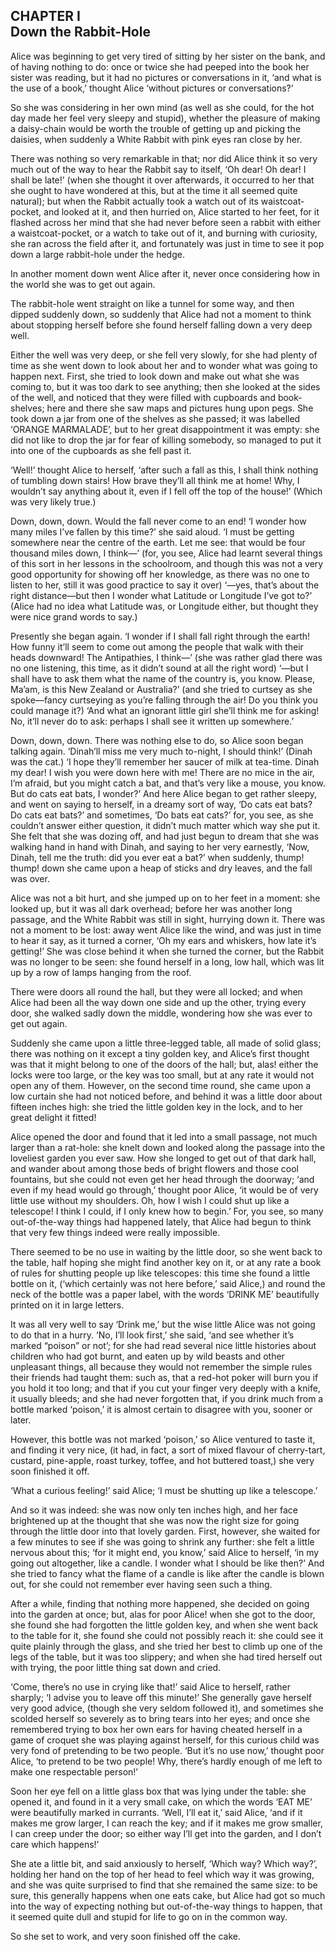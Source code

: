 ## CHAPTER I <br /> Down the Rabbit-Hole

Alice was beginning to get very tired of sitting by her sister on the bank, and
of having nothing to do: once or twice she had peeped into the book her sister
was reading, but it had no pictures or conversations in it, ‘and what is the use
of a book,’ thought Alice ‘without pictures or conversations?’

So she was considering in her own mind (as well as she could, for the hot day
made her feel very sleepy and stupid), whether the pleasure of making a
daisy-chain would be worth the trouble of getting up and picking the daisies,
when suddenly a White Rabbit with pink eyes ran close by her.

There was nothing so very remarkable in that; nor did Alice think it so very
much out of the way to hear the Rabbit say to itself, ‘Oh dear! Oh dear! I shall
be late!’ (when she thought it over afterwards, it occurred to her that she
ought to have wondered at this, but at the time it all seemed quite natural);
but when the Rabbit actually took a watch out of its waistcoat-pocket, and
looked at it, and then hurried on, Alice started to her feet, for it flashed
across her mind that she had never before seen a rabbit with either a
waistcoat-pocket, or a watch to take out of it, and burning with curiosity, she
ran across the field after it, and fortunately was just in time to see it pop
down a large rabbit-hole under the hedge.

In another moment down went Alice after it, never once considering how in the
world she was to get out again.

The rabbit-hole went straight on like a tunnel for some way, and then dipped
suddenly down, so suddenly that Alice had not a moment to think about stopping
herself before she found herself falling down a very deep well.

Either the well was very deep, or she fell very slowly, for she had plenty of
time as she went down to look about her and to wonder what was going to happen
next. First, she tried to look down and make out what she was coming to, but it
was too dark to see anything; then she looked at the sides of the well, and
noticed that they were filled with cupboards and book-shelves; here and there
she saw maps and pictures hung upon pegs. She took down a jar from one of the
shelves as she passed; it was labelled ‘ORANGE MARMALADE’, but to her great
disappointment it was empty: she did not like to drop the jar for fear of
killing somebody, so managed to put it into one of the cupboards as she fell
past it.

‘Well!’ thought Alice to herself, ‘after such a fall as this, I shall think
nothing of tumbling down stairs! How brave they’ll all think me at home! Why, I
wouldn’t say anything about it, even if I fell off the top of the house!’ (Which
was very likely true.)

Down, down, down. Would the fall never come to an end! ‘I wonder how many miles
I’ve fallen by this time?’ she said aloud. ‘I must be getting somewhere near the
centre of the earth. Let me see: that would be four thousand miles down, I
think—’ (for, you see, Alice had learnt several things of this sort in her
lessons in the schoolroom, and though this was not a very good opportunity for
showing off her knowledge, as there was no one to listen to her, still it was
good practice to say it over) ‘—yes, that’s about the right distance—but then I
wonder what Latitude or Longitude I’ve got to?’ (Alice had no idea what Latitude
was, or Longitude either, but thought they were nice grand words to say.)

Presently she began again. ‘I wonder if I shall fall right through the earth!
How funny it’ll seem to come out among the people that walk with their heads
downward! The Antipathies, I think—’ (she was rather glad there was no one
listening, this time, as it didn’t sound at all the right word) ‘—but I shall
have to ask them what the name of the country is, you know. Please, Ma’am, is
this New Zealand or Australia?’ (and she tried to curtsey as she spoke—fancy
curtseying as you’re falling through the air! Do you think you could manage it?)
‘And what an ignorant little girl she’ll think me for asking! No, it’ll never do
to ask: perhaps I shall see it written up somewhere.’

Down, down, down. There was nothing else to do, so Alice soon began talking
again. ‘Dinah’ll miss me very much to-night, I should think!’ (Dinah was the
cat.) ‘I hope they’ll remember her saucer of milk at tea-time. Dinah my dear! I
wish you were down here with me! There are no mice in the air, I’m afraid, but
you might catch a bat, and that’s very like a mouse, you know. But do cats eat
bats, I wonder?’ And here Alice began to get rather sleepy, and went on saying
to herself, in a dreamy sort of way, ‘Do cats eat bats? Do cats eat bats?’ and
sometimes, ‘Do bats eat cats?’ for, you see, as she couldn’t answer either
question, it didn’t much matter which way she put it. She felt that she was
dozing off, and had just begun to dream that she was walking hand in hand with
Dinah, and saying to her very earnestly, ‘Now, Dinah, tell me the truth: did you
ever eat a bat?’ when suddenly, thump! thump! down she came upon a heap of
sticks and dry leaves, and the fall was over.

Alice was not a bit hurt, and she jumped up on to her feet in a moment: she
looked up, but it was all dark overhead; before her was another long passage,
and the White Rabbit was still in sight, hurrying down it. There was not a
moment to be lost: away went Alice like the wind, and was just in time to hear
it say, as it turned a corner, ‘Oh my ears and whiskers, how late it’s getting!’
She was close behind it when she turned the corner, but the Rabbit was no longer
to be seen: she found herself in a long, low hall, which was lit up by a row of
lamps hanging from the roof.

There were doors all round the hall, but they were all locked; and when Alice
had been all the way down one side and up the other, trying every door, she
walked sadly down the middle, wondering how she was ever to get out again.

Suddenly she came upon a little three-legged table, all made of solid glass;
there was nothing on it except a tiny golden key, and Alice’s first thought was
that it might belong to one of the doors of the hall; but, alas! either the
locks were too large, or the key was too small, but at any rate it would not
open any of them. However, on the second time round, she came upon a low curtain
she had not noticed before, and behind it was a little door about fifteen inches
high: she tried the little golden key in the lock, and to her great delight it
fitted!

Alice opened the door and found that it led into a small passage, not much
larger than a rat-hole: she knelt down and looked along the passage into the
loveliest garden you ever saw. How she longed to get out of that dark hall, and
wander about among those beds of bright flowers and those cool fountains, but
she could not even get her head through the doorway; ‘and even if my head would
go through,’ thought poor Alice, ‘it would be of very little use without my
shoulders. Oh, how I wish I could shut up like a telescope! I think I could, if
I only knew how to begin.’ For, you see, so many out-of-the-way things had
happened lately, that Alice had begun to think that very few things indeed were
really impossible.

There seemed to be no use in waiting by the little door, so she went back to the
table, half hoping she might find another key on it, or at any rate a book of
rules for shutting people up like telescopes: this time she found a little
bottle on it, (‘which certainly was not here before,’ said Alice,) and round the
neck of the bottle was a paper label, with the words ‘DRINK ME’ beautifully
printed on it in large letters.

It was all very well to say ‘Drink me,’ but the wise little Alice was not going
to do that in a hurry. ‘No, I’ll look first,’ she said, ‘and see whether it’s
marked “poison” or not’; for she had read several nice little histories about
children who had got burnt, and eaten up by wild beasts and other unpleasant
things, all because they would not remember the simple rules their friends had
taught them: such as, that a red-hot poker will burn you if you hold it too
long; and that if you cut your finger very deeply with a knife, it usually
bleeds; and she had never forgotten that, if you drink much from a bottle marked
‘poison,’ it is almost certain to disagree with you, sooner or later.

However, this bottle was not marked ‘poison,’ so Alice ventured to taste it, and
finding it very nice, (it had, in fact, a sort of mixed flavour of cherry-tart,
custard, pine-apple, roast turkey, toffee, and hot buttered toast,) she very
soon finished it off.

<div class='stars'></div>

‘What a curious feeling!’ said Alice; ‘I must be shutting up like a telescope.’

And so it was indeed: she was now only ten inches high, and her face brightened
up at the thought that she was now the right size for going through the little
door into that lovely garden. First, however, she waited for a few minutes to
see if she was going to shrink any further: she felt a little nervous about
this; ‘for it might end, you know,’ said Alice to herself, ‘in my going out
altogether, like a candle. I wonder what I should be like then?’ And she tried
to fancy what the flame of a candle is like after the candle is blown out, for
she could not remember ever having seen such a thing.

After a while, finding that nothing more happened, she decided on going into the
garden at once; but, alas for poor Alice! when she got to the door, she found
she had forgotten the little golden key, and when she went back to the table for
it, she found she could not possibly reach it: she could see it quite plainly
through the glass, and she tried her best to climb up one of the legs of the
table, but it was too slippery; and when she had tired herself out with trying,
the poor little thing sat down and cried.

‘Come, there’s no use in crying like that!’ said Alice to herself, rather
sharply; ‘I advise you to leave off this minute!’ She generally gave herself
very good advice, (though she very seldom followed it), and sometimes she
scolded herself so severely as to bring tears into her eyes; and once she
remembered trying to box her own ears for having cheated herself in a game of
croquet she was playing against herself, for this curious child was very fond of
pretending to be two people. ‘But it’s no use now,’ thought poor Alice, ‘to
pretend to be two people! Why, there’s hardly enough of me left to make one
respectable person!’

Soon her eye fell on a little glass box that was lying under the table: she
opened it, and found in it a very small cake, on which the words ‘EAT ME’ were
beautifully marked in currants. ‘Well, I’ll eat it,’ said Alice, ‘and if it
makes me grow larger, I can reach the key; and if it makes me grow smaller, I
can creep under the door; so either way I’ll get into the garden, and I don’t
care which happens!’

She ate a little bit, and said anxiously to herself, ‘Which way? Which way?’,
holding her hand on the top of her head to feel which way it was growing, and
she was quite surprised to find that she remained the same size: to be sure,
this generally happens when one eats cake, but Alice had got so much into the
way of expecting nothing but out-of-the-way things to happen, that it seemed
quite dull and stupid for life to go on in the common way.

So she set to work, and very soon finished off the cake.

<div class='stars'></div>
